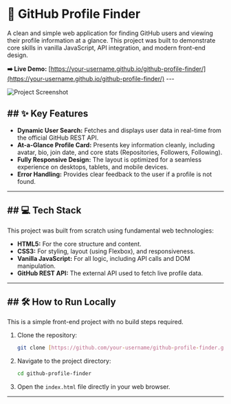 # 🚀 GitHub Profile Finder

A clean and simple web application for finding GitHub users and viewing their profile information at a glance. This project was built to demonstrate core skills in vanilla JavaScript, API integration, and modern front-end design.

**➡️ Live Demo:** [https://your-username.github.io/github-profile-finder/](https://your-username.github.io/github-profile-finder/) ---

![Project Screenshot](https://i.imgur.com/your-screenshot-link.png) 
## ## ✨ Key Features

* **Dynamic User Search:** Fetches and displays user data in real-time from the official GitHub REST API.
* **At-a-Glance Profile Card:** Presents key information cleanly, including avatar, bio, join date, and core stats (Repositories, Followers, Following).
* **Fully Responsive Design:** The layout is optimized for a seamless experience on desktops, tablets, and mobile devices.
* **Error Handling:** Provides clear feedback to the user if a profile is not found.

---

## ## 💻 Tech Stack

This project was built from scratch using fundamental web technologies:

* **HTML5:** For the core structure and content.
* **CSS3:** For styling, layout (using Flexbox), and responsiveness.
* **Vanilla JavaScript:** For all logic, including API calls and DOM manipulation.
* **GitHub REST API:** The external API used to fetch live profile data.

---

## ## 🛠️ How to Run Locally

This is a simple front-end project with no build steps required.

1.  Clone the repository:
    ```bash
    git clone [https://github.com/your-username/github-profile-finder.git](https://github.com/your-username/github-profile-finder.git)
    ```
2.  Navigate to the project directory:
    ```bash
    cd github-profile-finder
    ```
3.  Open the `index.html` file directly in your web browser.

---

